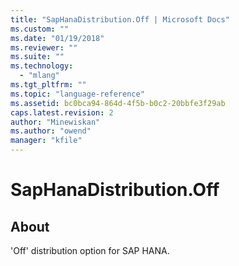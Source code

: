 ```yaml
---
title: "SapHanaDistribution.Off | Microsoft Docs"
ms.custom: ""
ms.date: "01/19/2018"
ms.reviewer: ""
ms.suite: ""
ms.technology: 
  - "mlang"
ms.tgt_pltfrm: ""
ms.topic: "language-reference"
ms.assetid: bc0bca94-864d-4f5b-b0c2-20bbfe3f29ab
caps.latest.revision: 2
author: "Minewiskan"
ms.author: "owend"
manager: "kfile"
---
```

# SapHanaDistribution.Off
## About
'Off' distribution option for SAP HANA.

